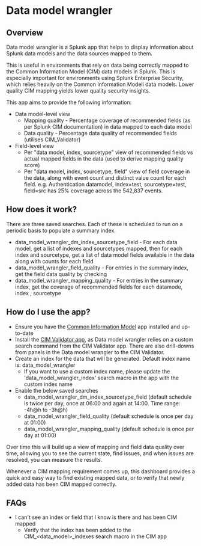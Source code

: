 # Data model wrangler

## Overview
Data model wrangler is a Splunk app that helps to display information about Splunk data models and the data sources mapped to them.

This is useful in environments that rely on data being correctly mapped to the Common Information Model (CIM) data models in Splunk. This is especially important for environments using Splunk Enterprise Security, which relies heavily on the Common Information Modeli data models. Lower quality CIM mapping yields lower quality security insights.

This app aims to provide the following information:
 * Data model-level view
   * Mapping quality - Percentage coverage of recommended fields (as per Splunk CIM documentation) in data mapped to each data model
   * Data quality - Percentage data quality of recommended fields (utilises CIM_Validator)
 * Field-level view
   * Per "data model, index, sourcetype" view of recommended fields vs actual mapped fields in the data (used to derive mapping quality score)
   * Per "data model, index, sourcetype, field" view of field coverage in the data, along with event count and distinct value count for each field. e.g. Authentication datamodel, index=test, sourcetype=test, field=src has 25% coverage across the 542,837 events.

## How does it work?
There are three saved searches. Each of these is scheduled to run on a periodic basis to populate a summary index.

 * data_model_wrangler_dm_index_sourcetype_field - For each data model, get a list of indexes and sourcetypes mapped, then for each index and sourcetype, get a list of data model fields available in the data along with counts for each field 
 * data_model_wrangler_field_quality - For entries in the summary index, get the field data quality by checking 
 * data_model_wrangler_mapping_quality - For entries in the summary index, get the coverage of recommended fields for each datamode, index
, sourcetype

## How do I use the app?

 * Ensure you have the [Common Information Model](https://splunkbase.splunk.com/app/1621/) app installed and up-to-date
 * Install the [CIM Validator app](https://splunkbase.splunk.com/app/2968/), as Data model wrangler relies on a custom search command from the CIM Validator app. There are also drill-downs from panels in the Data model wrangler to the CIM Validator.
 * Create an index for the data that will be generated. Default index name is: data_model_wrangler
   * If you want to use a custom index name, please update the 'data_model_wrangler_index' search macro in the app with the custom index name
 * Enable the below saved searches
   * data_model_wrangler_dm_index_sourcetype_field (default schedule is twice per day, once at 06:00 and again at 14:00. Time range: -4h@h to -3h@h)
   * data_model_wrangler_field_quality (default schedule is once per day at 01:00)  
   * data_model_wrangler_mapping_quality (default schedule is once per day at 01:00)

Over time this will build up a view of mapping and field data quality over time, allowing you to see the current state, find issues, and when issues are resolved, you can measure the results.

Whenever a CIM mapping requirement comes up, this dashboard provides a quick and easy way to find existing mapped data, or to verify that newly added data has been CIM mapped correctly.

## FAQs

 * I can't see an index or field that I know is there and has been CIM mapped
   * Verify that the index has been added to the CIM_<data_model>_indexes search macro in the CIM app






